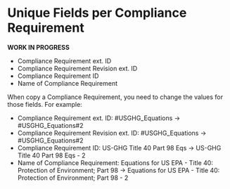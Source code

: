 # Unique Fields per Compliance Requirement

**WORK IN PROGRESS**

* Compliance Requirement ext. ID
* Compliance Requirement Revision ext. ID
* Compliance Requirement ID
* Name of Compliance Requirement

When copy a Compliance Requirement, you need to change the values for those fields. For example:

* Compliance Requirement ext. ID: #USGHG_Equations -> #USGHG_Equations#2
* Compliance Requirement Revision ext. ID: #USGHG_Equations -> #USGHG_Equations#2
* Compliance Requirement ID: US-GHG Title 40 Part 98 Eqs -> US-GHG Title 40 Part 98 Eqs - 2
* Name of Compliance Requirement: Equations for US EPA - Title 40: Protection of Environment; Part 98 -> Equations for US EPA - Title 40: Protection of Environment; Part 98 - 2